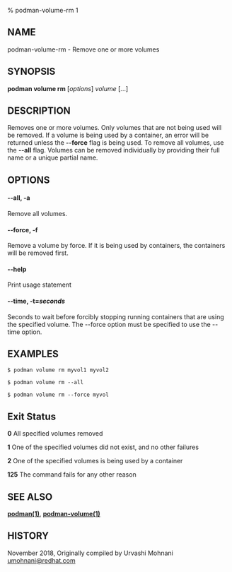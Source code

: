% podman-volume-rm 1

## NAME

podman\-volume\-rm - Remove one or more volumes

## SYNOPSIS

**podman volume rm** [*options*] _volume_ [...]

## DESCRIPTION

Removes one or more volumes. Only volumes that are not being used will be removed.
If a volume is being used by a container, an error will be returned unless the **--force**
flag is being used. To remove all volumes, use the **--all** flag.
Volumes can be removed individually by providing their full name or a unique partial name.

## OPTIONS

#### **--all**, **-a**

Remove all volumes.

#### **--force**, **-f**

Remove a volume by force.
If it is being used by containers, the containers will be removed first.

#### **--help**

Print usage statement

#### **--time**, **-t**=_seconds_

Seconds to wait before forcibly stopping running containers that are using the specified volume. The --force option must be specified to use the --time option.

## EXAMPLES

```
$ podman volume rm myvol1 myvol2

$ podman volume rm --all

$ podman volume rm --force myvol
```

## Exit Status

**0** All specified volumes removed

**1** One of the specified volumes did not exist, and no other failures

**2** One of the specified volumes is being used by a container

**125** The command fails for any other reason

## SEE ALSO

**[podman(1)](podman.md)**, **[podman-volume(1)](podman-volume/podman-volume.md)**

## HISTORY

November 2018, Originally compiled by Urvashi Mohnani <umohnani@redhat.com>
